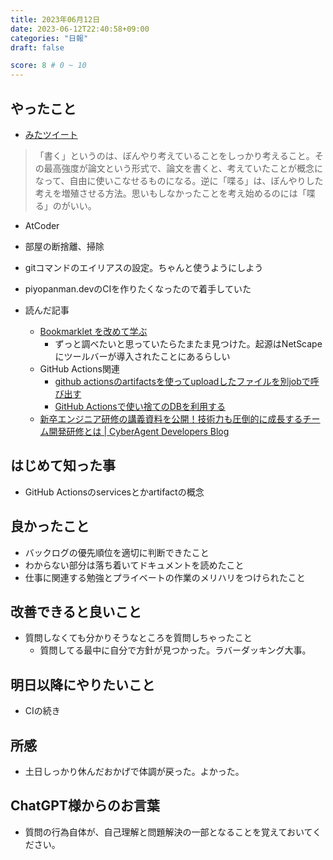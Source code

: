 ```yaml
---
title: 2023年06月12日
date: 2023-06-12T22:40:58+09:00
categories: "日報"
draft: false

score: 8 # 0 ~ 10
---
```


## やったこと

- [みたツイート](https://twitter.com/ktowhata/status/1667342081642364928)
> 「書く」というのは、ぼんやり考えていることをしっかり考えること。その最高強度が論文という形式で、論文を書くと、考えていたことが概念になって、自由に使いこなせるものになる。逆に「喋る」は、ぼんやりした考えを増殖させる方法。思いもしなかったことを考え始めるのには「喋る」のがいい。

- AtCoder
- 部屋の断捨離、掃除
- gitコマンドのエイリアスの設定。ちゃんと使うようにしよう
- piyopanman.devのCIを作りたくなったので着手していた


- 読んだ記事
	- [Bookmarklet を改めて学ぶ](https://zenn.dev/defaultcf/articles/learn-bookmarklet)
		- ずっと調べたいと思っていたらたまたま見つけた。起源はNetScapeにツールバーが導入されたことにあるらしい
	- GitHub Actions関連
		-  [github actionsのartifactsを使ってuploadしたファイルを別jobで呼び出す](https://zenn.dev/jordan/articles/b6c1e905adab31)
		- [GitHub Actionsで使い捨てのDBを利用する](https://zenn.dev/sue/articles/378fb1689f7289e556e9)
	- [新卒エンジニア研修の講義資料を公開！技術力も圧倒的に成長するチーム開発研修とは | CyberAgent Developers Blog](https://developers.cyberagent.co.jp/blog/archives/30024/)


## はじめて知った事

- GitHub  Actionsのservicesとかartifactの概念

  

## 良かったこと
- バックログの優先順位を適切に判断できたこと
- わからない部分は落ち着いてドキュメントを読めたこと
- 仕事に関連する勉強とプライベートの作業のメリハリをつけられたこと

  

## 改善できると良いこと
- 質問しなくても分かりそうなところを質問しちゃったこと
	- 質問してる最中に自分で方針が見つかった。ラバーダッキング大事。

  

## 明日以降にやりたいこと

- CIの続き

  

## 所感
- 土日しっかり休んだおかげで体調が戻った。よかった。


## ChatGPT様からのお言葉
- 質問の行為自体が、自己理解と問題解決の一部となることを覚えておいてください。